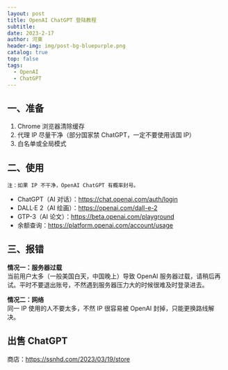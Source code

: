 ```yaml
---
layout: post
title: OpenAI ChatGPT 登陆教程
subtitle: 
date: 2023-2-17
author: 河東
header-img: img/post-bg-bluepurple.png
catalog: true
top: false
tags:
  - OpenAI
  - ChatGPT
---
```


## 一、准备

1. Chrome 浏览器清除缓存
2. 代理 IP 尽量干净（部分国家禁 ChatGPT，一定不要使用该国 IP）
3. 白名单或全局模式

## 二、使用

`注：如果 IP 不干净，OpenAI ChatGPT 有概率封号。`

- ChatGPT（AI 对话）：<https://chat.openai.com/auth/login>
- DALL·E 2（AI 绘画）：<https://openai.com/dall-e-2>
- GTP-3（AI 论文）：<https://beta.openai.com/playground>
- 余额查询：<https://platform.openai.com/account/usage>

## 三、报错

**情况一：服务器过载**\
当前用户太多（一般美国白天，中国晚上）导致 OpenAI 服务器过载，请稍后再试。平时不要退出账号，不然遇到服务器压力大的时候很难及时登录进去。

**情况二：网络**\
同一 IP 使用的人不要太多，不然 IP 很容易被 OpenAI 封掉，只能更换路线解决。

## 出售 ChatGPT

商店：<https://ssnhd.com/2023/03/19/store>